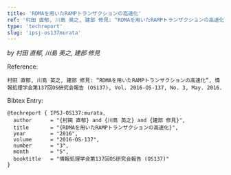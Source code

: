 ```yaml
---
title: 'RDMAを用いたRAMPトランザクションの高速化'
ref: '村田 直郁, 川島 英之, 建部 修見: “RDMAを用いたRAMPトランザクションの高速化”, 情報処理学会第137回OS研究会報告 (OS137), Vol. 2016-OS-137, No. 3, May. 2016.'
type: 'techreport'
slug: 'ipsj-os137murata'
---
```


*by 村田 直郁, 川島 英之, 建部 修見*

Reference:
```
村田 直郁, 川島 英之, 建部 修見: “RDMAを用いたRAMPトランザクションの高速化”, 情報処理学会第137回OS研究会報告 (OS137), Vol. 2016-OS-137, No. 3, May. 2016.
```

Bibtex Entry:
```
@techreport { IPSJ-OS137:murata,
  author      = "{村田 直郁} and {川島 英之} and {建部 修見}",
  title       = "{RDMAを用いたRAMPトランザクションの高速化}",
  year        = "2016",
  volume      = "2016-OS-137",
  number      = "3",
  month       = "5",
  booktitle   = "情報処理学会第137回OS研究会報告 (OS137)"
}
```
